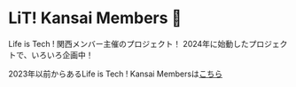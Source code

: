 # LiT! Kansai Members 🌈
Life is Tech ! 関西メンバー主催のプロジェクト！
2024年に始動したプロジェクトで、いろいろ企画中！

2023年以前からあるLife is Tech ! Kansai Membersは[こちら](https://github.com/lit-kansai-members)

